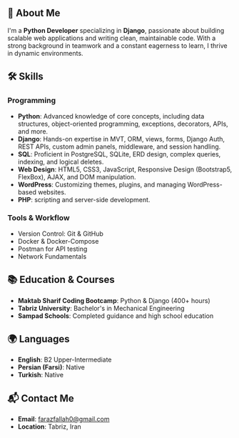 
## 🚀 About Me  
I'm a **Python Developer** specializing in **Django**, passionate about building scalable web applications and writing clean, maintainable code. With a strong background in teamwork and a constant eagerness to learn, I thrive in dynamic environments.  

## 🛠️ Skills  

### Programming  
- **Python**: Advanced knowledge of core concepts, including data structures, object-oriented programming, exceptions, decorators, APIs, and more.  
- **Django**: Hands-on expertise in MVT, ORM, views, forms, Django Auth, REST APIs, custom admin panels, middleware, and session handling.  
- **SQL**: Proficient in PostgreSQL, SQLite, ERD design, complex queries, indexing, and logical deletes.  
- **Web Design**: HTML5, CSS3, JavaScript, Responsive Design (Bootstrap5, FlexBox), AJAX, and DOM manipulation.  
- **WordPress**: Customizing themes, plugins, and managing WordPress-based websites.  
- **PHP**: scripting and server-side development.  

### Tools & Workflow  
- Version Control: Git & GitHub  
- Docker & Docker-Compose  
- Postman for API testing  
- Network Fundamentals  

## 📚 Education & Courses  
- **Maktab Sharif Coding Bootcamp**: Python & Django (400+ hours)  
- **Tabriz University**: Bachelor's in Mechanical Engineering
- **Sampad Schools**: Completed guidance and high school education

## 🌍 Languages  
- **English**: B2 Upper-Intermediate  
- **Persian (Farsi)**: Native  
- **Turkish**: Native  

## 📬 Contact Me  
- **Email**: [farazfallah0@gmail.com](mailto:farazfallah0@gmail.com)  
- **Location**: Tabriz, Iran  
